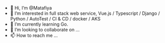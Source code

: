 - 👋 Hi, I’m @Matafiya
- 👀 I’m interested in full stack web service, Vue.js / Typescript / Django / Python / AutoTest / CI & CD / docker / AKS 
- 🌱 I’m currently learning Go.
- 💞️ I’m looking to collaborate on ...
- 📫 How to reach me ...

<!---
Matafiya/Matafiya is a ✨ special ✨ repository because its `README.md` (this file) appears on your GitHub profile.
You can click the Preview link to take a look at your changes.
--->
